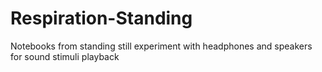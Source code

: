 # Respiration-Standing
Notebooks from standing still experiment with headphones and speakers for sound stimuli playback
